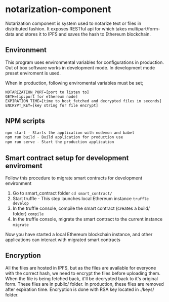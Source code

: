 # notarization-component

Notarization component is system used to notarize text or files in distributed fashion. It exposes RESTful api for which takes multipart/form-data and stores it to IPFS and saves the hash to Ethereum blockchain.

## Environment

This program uses environmental variables for configurations in production. Out of box software works in development mode. In development mode preset enviroment is used.

When in production, following enviromental variables must be set;

```env
NOTARIZATION_PORT=[port to listen to]
GETH=[ip:port for ethereum node]
EXPIRATION_TIME=[time to host fetched and decrypted files in seconds]
ENCRYPT_KEY=[key string for file encrypt]
```

## NPM scripts

```bash
npm start - Starts the application with nodemon and babel
npm run build - Build application for production use
npm run serve - Start the production application
```

## Smart contract setup for development enviroment

Follow this procedure to migrate smart contracts for development environment

1. Go to smart_contract folder
   `cd smart_contract/`
2. Start truffle - This step launches local Ethereum instance
   `truffle develop`
3. In the truffle console, compile the smart contract (creates a build/ folder)
   `compile`
4. In the truffle console, migrate the smart contract to the current instance
   `migrate`

Now you have started a local Ethereum blockchain instance, and other applications can interact with migrated smart contracts

## Encryption

All the files are hosted in IPFS, but as the files are available for everyone with the correct hash, we need to encrypt the files before uploading them. When the file is being fetched back, it'll be decrypted back to it's original form. These files are in public/ folder. In production, these files are removed after expiration time. Encryption is done with RSA key located in ./keys/ folder.
